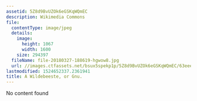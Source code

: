 ```yaml
---
assetid: 5Z8d9BvUZOk6eGSKqWQmEC
description: Wikimedia Commons
file:
  contentType: image/jpeg
  details:
    image:
      height: 1067
      width: 1600
    size: 294397
  fileName: file-20180327-188619-hgwow8.jpg
  url: //images.ctfassets.net/bsux5spekp1p/5Z8d9BvUZOk6eGSKqWQmEC/63eee246c064fbcba93163d0517086e0/file-20180327-188619-hgwow8.jpg
lastmodified: 1524652337.2361941
title: A Wildebeeste, or Gnu.
---
```

No content found
